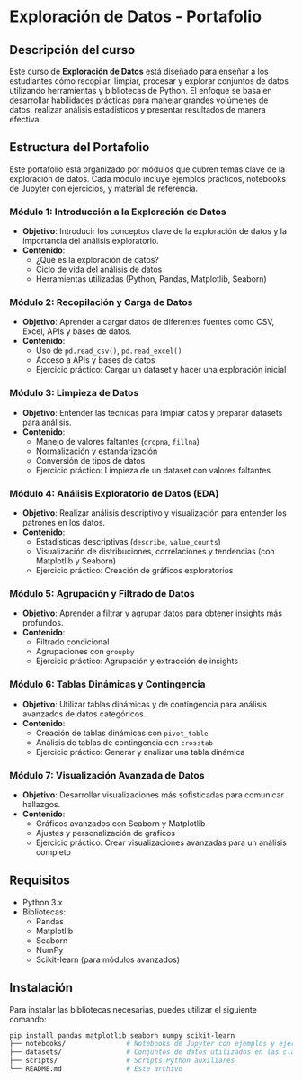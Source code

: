 # Exploración de Datos - Portafolio

## Descripción del curso
Este curso de **Exploración de Datos** está diseñado para enseñar a los estudiantes cómo recopilar, limpiar, procesar y explorar conjuntos de datos utilizando herramientas y bibliotecas de Python. El enfoque se basa en desarrollar habilidades prácticas para manejar grandes volúmenes de datos, realizar análisis estadísticos y presentar resultados de manera efectiva.

## Estructura del Portafolio
Este portafolio está organizado por módulos que cubren temas clave de la exploración de datos. Cada módulo incluye ejemplos prácticos, notebooks de Jupyter con ejercicios, y material de referencia.

### Módulo 1: Introducción a la Exploración de Datos
- **Objetivo**: Introducir los conceptos clave de la exploración de datos y la importancia del análisis exploratorio.
- **Contenido**:
  - ¿Qué es la exploración de datos?
  - Ciclo de vida del análisis de datos
  - Herramientas utilizadas (Python, Pandas, Matplotlib, Seaborn)

### Módulo 2: Recopilación y Carga de Datos
- **Objetivo**: Aprender a cargar datos de diferentes fuentes como CSV, Excel, APIs y bases de datos.
- **Contenido**:
  - Uso de `pd.read_csv()`, `pd.read_excel()`
  - Acceso a APIs y bases de datos
  - Ejercicio práctico: Cargar un dataset y hacer una exploración inicial

### Módulo 3: Limpieza de Datos
- **Objetivo**: Entender las técnicas para limpiar datos y preparar datasets para análisis.
- **Contenido**:
  - Manejo de valores faltantes (`dropna`, `fillna`)
  - Normalización y estandarización
  - Conversión de tipos de datos
  - Ejercicio práctico: Limpieza de un dataset con valores faltantes

### Módulo 4: Análisis Exploratorio de Datos (EDA)
- **Objetivo**: Realizar análisis descriptivo y visualización para entender los patrones en los datos.
- **Contenido**:
  - Estadísticas descriptivas (`describe`, `value_counts`)
  - Visualización de distribuciones, correlaciones y tendencias (con Matplotlib y Seaborn)
  - Ejercicio práctico: Creación de gráficos exploratorios

### Módulo 5: Agrupación y Filtrado de Datos
- **Objetivo**: Aprender a filtrar y agrupar datos para obtener insights más profundos.
- **Contenido**:
  - Filtrado condicional
  - Agrupaciones con `groupby`
  - Ejercicio práctico: Agrupación y extracción de insights

### Módulo 6: Tablas Dinámicas y Contingencia
- **Objetivo**: Utilizar tablas dinámicas y de contingencia para análisis avanzados de datos categóricos.
- **Contenido**:
  - Creación de tablas dinámicas con `pivot_table`
  - Análisis de tablas de contingencia con `crosstab`
  - Ejercicio práctico: Generar y analizar una tabla dinámica

### Módulo 7: Visualización Avanzada de Datos
- **Objetivo**: Desarrollar visualizaciones más sofisticadas para comunicar hallazgos.
- **Contenido**:
  - Gráficos avanzados con Seaborn y Matplotlib
  - Ajustes y personalización de gráficos
  - Ejercicio práctico: Crear visualizaciones avanzadas para un análisis completo

## Requisitos
- Python 3.x
- Bibliotecas:
  - Pandas
  - Matplotlib
  - Seaborn
  - NumPy
  - Scikit-learn (para módulos avanzados)
  
## Instalación
Para instalar las bibliotecas necesarias, puedes utilizar el siguiente comando:
```bash
pip install pandas matplotlib seaborn numpy scikit-learn
├── notebooks/               # Notebooks de Jupyter con ejemplos y ejercicios
├── datasets/                # Conjuntos de datos utilizados en las clases
├── scripts/                 # Scripts Python auxiliares
└── README.md                # Este archivo

